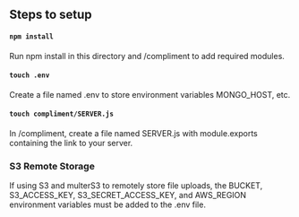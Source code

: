 ## Steps to setup

#### `npm install`

Run npm install in this directory and /compliment to add required modules.

#### `touch .env`

Create a file named .env to store environment variables MONGO_HOST, etc.

#### `touch compliment/SERVER.js`

In /compliment, create a file named SERVER.js with module.exports containing the link to your server.

### S3 Remote Storage

If using S3 and multerS3 to remotely store file uploads, the BUCKET, S3_ACCESS_KEY, S3_SECRET_ACCESS_KEY, and AWS_REGION environment variables must be added to the .env file.

